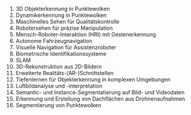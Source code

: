 1. 3D Objekterkennung in Punktewolken 
2. Dynamikerkennung in Punktewolken 
3. Maschinelles Sehen für Qualitätskontrolle 
4. Robotersehen für präzise Manipulation 
5. Mensch-Roboter-Interaktion (HRI) mit Gestenerkennung 
6. Autonome Fahrzeugnavigation 
7. Visuelle Navigation für Assistenzroboter 
8. Biometrische Identifikationssysteme 
9. SLAM 
10. 3D-Rekonstruktion aus 2D-Bildern 
11. Erweiterte Realitäts-(AR-)Schnittstellen 
12. Tiefenlernen für Objekterkennung in komplexen Umgebungen 
13. Luftbildanalyse und -interpretation 
14. Semantic- und Instance-Segmentatierung auf Bild- und Videodaten 
15. Erkennung und Erstellung von Dachflächen aus Drohnenaufnahmen 
16. Segmentierung von Punktewolken 